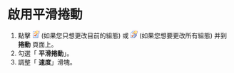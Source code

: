 # 啟用平滑捲動

1. 點擊 ![Properties for Current Configuration](../../images/properties.png)
(如果您只想更改目前的組態) 或
![Properties for All Configuration](../../images/allproperties.png)
(如果您想要更改所有組態) 并到 **捲動** 頁面上。
2. 勾選「 **平滑捲動**」。
3. 調整「 **速度**」滑塊。
